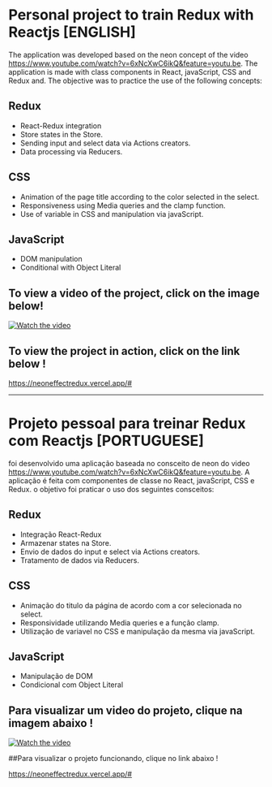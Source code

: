 # Personal project to train Redux with Reactjs [ENGLISH]

The application was developed based on the neon concept of the video https://www.youtube.com/watch?v=6xNcXwC6ikQ&feature=youtu.be.
The application is made with class components in React, javaScript, CSS and Redux and.
The objective was to practice the use of the following concepts:

## Redux

- React-Redux integration
- Store states in the Store.
- Sending input and select data via Actions creators.
- Data processing via Reducers.

## CSS

- Animation of the page title according to the color selected in the select.
- Responsiveness using Media queries and the clamp function.
- Use of variable in CSS and manipulation via javaScript.

## JavaScript

- DOM manipulation
- Conditional with Object Literal

## To view a video of the project, click on the image below!

[![Watch the video](https://encrypted-tbn0.gstatic.com/images?q=tbn:ANd9GcTvX7XjW8SbO7M8RFY41EYr8WtFq9QouZ7L5A&usqp=CAU)](https://youtu.be/8k2tX8OZ0tc)

## To view the project in action, click on the link below !

https://neoneffectredux.vercel.app/#






-----------------------------------------------





# Projeto pessoal para treinar Redux com Reactjs [PORTUGUESE]

foi desenvolvido uma aplicação baseada no consceito de neon do video https://www.youtube.com/watch?v=6xNcXwC6ikQ&feature=youtu.be.
 A aplicação é feita com componentes de classe no React, javaScript, CSS e Redux. 
o objetivo foi praticar o uso dos seguintes consceitos: 

## Redux

- Integração React-Redux
- Armazenar states na Store.
- Envio de dados do input e select via Actions creators.
- Tratamento de dados via Reducers.

## CSS

- Animação do titulo da página de acordo com a cor selecionada no select.
- Responsividade utilizando Media queries e a função clamp.
- Utilização de variavel no CSS e manipulação da mesma via javaScript.

## JavaScript

- Manipulação de DOM
- Condicional com Object Literal

## Para visualizar um video do projeto, clique na imagem abaixo !

[![Watch the video](https://encrypted-tbn0.gstatic.com/images?q=tbn:ANd9GcTvX7XjW8SbO7M8RFY41EYr8WtFq9QouZ7L5A&usqp=CAU)](https://youtu.be/8k2tX8OZ0tc)

##Para visualizar o projeto funcionando, clique no link abaixo !

https://neoneffectredux.vercel.app/#
